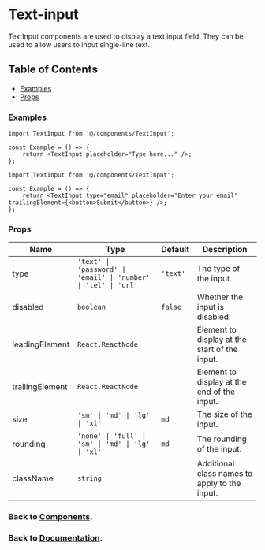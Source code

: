 # Text-input

TextInput components are used to display a text input field. They can be used to allow users to input single-line text.

## Table of Contents

-   [Examples](#examples)
-   [Props](#props)

### Examples

```tsx
import TextInput from '@/components/TextInput';

const Example = () => {
    return <TextInput placeholder="Type here..." />;
};
```

```tsx
import TextInput from '@/components/TextInput';

const Example = () => {
    return <TextInput type="email" placeholder="Enter your email" trailingElement={<button>Submit</button>} />;
};
```

### Props

| Name            | Type                                                            | Default  | Description                                   |
| --------------- | --------------------------------------------------------------- | -------- | --------------------------------------------- |
| type            | `'text' \| 'password' \| 'email' \| 'number' \| 'tel' \| 'url'` | `'text'` | The type of the input.                        |
| disabled        | `boolean`                                                       | `false`  | Whether the input is disabled.                |
| leadingElement  | `React.ReactNode`                                               |          | Element to display at the start of the input. |
| trailingElement | `React.ReactNode`                                               |          | Element to display at the end of the input.   |
| size            | `'sm' \| 'md' \| 'lg' \| 'xl'`                                  | `md`     | The size of the input.                        |
| rounding        | `'none' \| 'full' \| 'sm' \| 'md' \| 'lg' \| 'xl'`              | `md`     | The rounding of the input.                    |
| className       | `string`                                                        |          | Additional class names to apply to the input. |

### Back to [Components](../README.md).

### Back to [Documentation](../../README.md).
